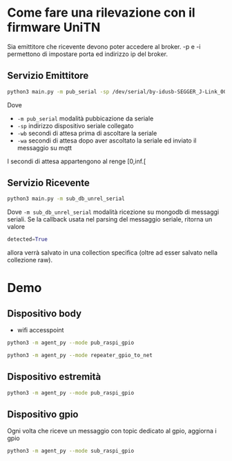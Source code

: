 # Come fare una rilevazione con il firmware UniTN

Sia emittitore che ricevente devono poter accedere al broker. -p e -i permettono di impostare porta ed indirizzo ip del broker.

## Servizio Emittitore

```bash
python3 main.py -m pub_serial -sp /dev/serial/by-idusb-SEGGER_J-Link_000760029246-if00 -wb 0 -wa 2
```

Dove

- ```-m pub_serial``` modalità pubbicazione da seriale
- ```-sp``` indirizzo dispositivo seriale collegato
- ```-wb``` secondi di attesa prima di ascoltare la seriale
- ```-wa``` secondi di attesa dopo aver ascoltato la seriale ed inviato il messaggio su mqtt 


I secondi di attesa appartengono al renge [0,inf.[

## Servizio Ricevente

```bash
python3 main.py -m sub_db_unrel_serial
```

Dove ```-m sub_db_unrel_serial``` modalità ricezione su mongodb di messaggi seriali. Se la callback usata nel parsing del messaggio seriale, ritorna un valore 
```python
detected=True
```
allora verrà salvato in una collection specifica (oltre ad esser salvato nella collezione raw).


# Demo

## Dispositivo body
- wifi accesspoint
```bash
python3 -m agent_py --mode pub_raspi_gpio
```
```bash
python3 -m agent_py --mode repeater_gpio_to_net
```
## Dispositivo estremità
```bash
python3 -m agent_py --mode pub_raspi_gpio
```

## Dispositivo gpio

Ogni volta che riceve un messaggio con topic dedicato al gpio, aggiorna i gpio

```bash
python3 -m agent_py --mode sub_raspi_gpio
```